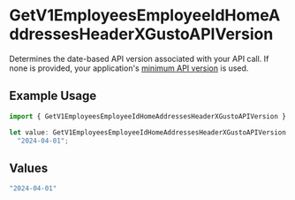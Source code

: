 # GetV1EmployeesEmployeeIdHomeAddressesHeaderXGustoAPIVersion

Determines the date-based API version associated with your API call. If none is provided, your application's [minimum API version](https://docs.gusto.com/embedded-payroll/docs/api-versioning#minimum-api-version) is used.

## Example Usage

```typescript
import { GetV1EmployeesEmployeeIdHomeAddressesHeaderXGustoAPIVersion } from "@gusto/embedded-api/models/operations/getv1employeesemployeeidhomeaddresses.js";

let value: GetV1EmployeesEmployeeIdHomeAddressesHeaderXGustoAPIVersion =
  "2024-04-01";
```

## Values

```typescript
"2024-04-01"
```